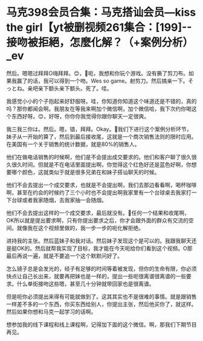 # 马克398会员合集：马克搭讪会员—kiss the girl【yt被删视频261集合：[199]--接吻被拒絕，怎麼化解？（+案例分析）_ev

然后。嗯嗯过拜拜O嗨拜拜。😊，🎼呃，我想和你玩个游戏。没有撕了剪刀布。如果我赢了的话，我可以得到一个吻。Wes so game。射剪刀。然后搞亲一下。そっとね。亲吧亲下额头亲下额头。死了。哇。

我感觉小小的个子抱起来好舒服呀。哇，你知道你知道这个味道还是不错的，真的吗？那你都闻会啊。我朋友在等我来啊加个微信啊，加个微信哈，我下次约你喝这个东西好呀。😊，好呀，你你你我觉得你跟你聊天一定很爽。

我三我三你は。然后。嗯，错，拜拜。Okay。🎼我们下进行这个案例分析环节，妹子从一开始的算了，然后到最后接收尾，这就是一个商次销售法则的限时应用。在美国有一个关于销售的统计数据，就是80%的销售人。

他们在做电话销售的时候啊，他们是不会提出成交要求的。他们和客户聊了很久很久很久时间。但就是不在电话里面提出啊，你觉得这个红色好还是蓝色好啊，你想要哪个颜色，这就类似于就是很多兄弟在和妹子搭讪聊天的时候。

他们不会去提出一个成交要求，也就是不会提出啊，我们去那边看看啊，喝杯咖啡啊，甚至在约会的时候约了三个小时也不会提出啊我家里有一个台球桌去我家打一下台球或者我家随烟，去我家抽一会随烟。

他们不会去提出这样的一个成交要求，最后就没有。🎼任何一个结果和收尾啊，OK所以就是提出要求啊，只有你提出要求之后，你才会跟外面的群众有交流的空间。就像我在这个视频里做的，我一步一步的呃化解拒绝。

进持我的主张。然后蓝妹子和我对话。然后妹子发现这个是可以的。我跟我聊天还是挺OK的。然后就帮我实现了目标，我才能在今天呃给你们看到这个视频。O那最后再说一遍，就是不要追一个这个默默问好了。

怎么镜子总是会发光的，经子有足够的时间等着被发现，但你的生命有限，你必须快点让自己长出来，就要再把妹也是一样的，提出一些呃很离谱很离谱的一些要求。什么单街接吻这些嗯，甚至几十分钟就带回家也是很离谱。

但是呃你必须提出来得有可能就做到了。这其其实也不是很难的事情。就是跟销售一样差不多的一个东西，你买东西给别人，你提出主张，然后他买你了，就这样。然后如果你想和马克一起学习的话啊。

想参加我的线下课程和线上课程啊，记得加下面的这个微信。啊，那我们下期节目再见。